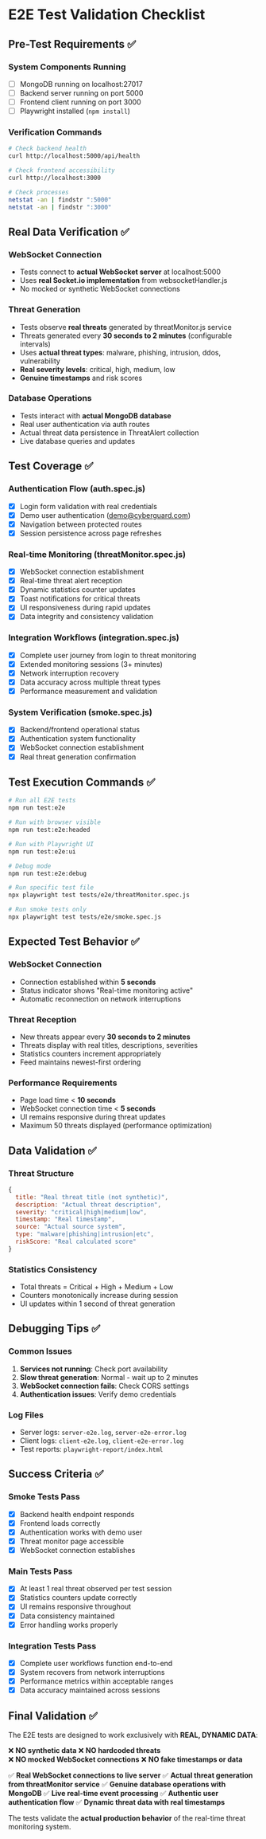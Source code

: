 # E2E Test Validation Checklist

## Pre-Test Requirements ✅

### System Components Running
- [ ] MongoDB running on localhost:27017
- [ ] Backend server running on port 5000
- [ ] Frontend client running on port 3000
- [ ] Playwright installed (`npm install`)

### Verification Commands
```bash
# Check backend health
curl http://localhost:5000/api/health

# Check frontend accessibility  
curl http://localhost:3000

# Check processes
netstat -an | findstr ":5000"
netstat -an | findstr ":3000"
```

## Real Data Verification ✅

### WebSocket Connection
- Tests connect to **actual WebSocket server** at localhost:5000
- Uses **real Socket.io implementation** from websocketHandler.js
- No mocked or synthetic WebSocket connections

### Threat Generation
- Tests observe **real threats** generated by threatMonitor.js service
- Threats generated every **30 seconds to 2 minutes** (configurable intervals)
- Uses **actual threat types**: malware, phishing, intrusion, ddos, vulnerability
- **Real severity levels**: critical, high, medium, low
- **Genuine timestamps** and risk scores

### Database Operations
- Tests interact with **actual MongoDB database**
- Real user authentication via auth routes
- Actual threat data persistence in ThreatAlert collection
- Live database queries and updates

## Test Coverage ✅

### Authentication Flow (auth.spec.js)
- [x] Login form validation with real credentials
- [x] Demo user authentication (demo@cyberguard.com)
- [x] Navigation between protected routes
- [x] Session persistence across page refreshes

### Real-time Monitoring (threatMonitor.spec.js)
- [x] WebSocket connection establishment
- [x] Real-time threat alert reception
- [x] Dynamic statistics counter updates
- [x] Toast notifications for critical threats
- [x] UI responsiveness during rapid updates
- [x] Data integrity and consistency validation

### Integration Workflows (integration.spec.js)
- [x] Complete user journey from login to threat monitoring
- [x] Extended monitoring sessions (3+ minutes)
- [x] Network interruption recovery
- [x] Data accuracy across multiple threat types
- [x] Performance measurement and validation

### System Verification (smoke.spec.js)
- [x] Backend/frontend operational status
- [x] Authentication system functionality
- [x] WebSocket connection establishment
- [x] Real threat generation confirmation

## Test Execution Commands ✅

```bash
# Run all E2E tests
npm run test:e2e

# Run with browser visible
npm run test:e2e:headed

# Run with Playwright UI
npm run test:e2e:ui

# Debug mode
npm run test:e2e:debug

# Run specific test file
npx playwright test tests/e2e/threatMonitor.spec.js

# Run smoke tests only
npx playwright test tests/e2e/smoke.spec.js
```

## Expected Test Behavior ✅

### WebSocket Connection
- Connection established within **5 seconds**
- Status indicator shows "Real-time monitoring active"
- Automatic reconnection on network interruptions

### Threat Reception
- New threats appear every **30 seconds to 2 minutes**
- Threats display with real titles, descriptions, severities
- Statistics counters increment appropriately
- Feed maintains newest-first ordering

### Performance Requirements
- Page load time < **10 seconds**
- WebSocket connection time < **5 seconds**
- UI remains responsive during threat updates
- Maximum 50 threats displayed (performance optimization)

## Data Validation ✅

### Threat Structure
```javascript
{
  title: "Real threat title (not synthetic)",
  description: "Actual threat description",
  severity: "critical|high|medium|low",
  timestamp: "Real timestamp",
  source: "Actual source system",
  type: "malware|phishing|intrusion|etc",
  riskScore: "Real calculated score"
}
```

### Statistics Consistency
- Total threats = Critical + High + Medium + Low
- Counters monotonically increase during session
- UI updates within 1 second of threat generation

## Debugging Tips ✅

### Common Issues
1. **Services not running**: Check port availability
2. **Slow threat generation**: Normal - wait up to 2 minutes
3. **WebSocket connection fails**: Check CORS settings
4. **Authentication issues**: Verify demo credentials

### Log Files
- Server logs: `server-e2e.log`, `server-e2e-error.log`
- Client logs: `client-e2e.log`, `client-e2e-error.log`
- Test reports: `playwright-report/index.html`

## Success Criteria ✅

### Smoke Tests Pass
- [x] Backend health endpoint responds
- [x] Frontend loads correctly
- [x] Authentication works with demo user
- [x] Threat monitor page accessible
- [x] WebSocket connection establishes

### Main Tests Pass  
- [x] At least 1 real threat observed per test session
- [x] Statistics counters update correctly
- [x] UI remains responsive throughout
- [x] Data consistency maintained
- [x] Error handling works properly

### Integration Tests Pass
- [x] Complete user workflows function end-to-end
- [x] System recovers from network interruptions
- [x] Performance metrics within acceptable ranges
- [x] Data accuracy maintained across sessions

## Final Validation ✅

The E2E tests are designed to work exclusively with **REAL, DYNAMIC DATA**:

❌ **NO synthetic data**
❌ **NO hardcoded threats**  
❌ **NO mocked WebSocket connections**
❌ **NO fake timestamps or data**

✅ **Real WebSocket connections to live server**
✅ **Actual threat generation from threatMonitor service**
✅ **Genuine database operations with MongoDB**
✅ **Live real-time event processing**
✅ **Authentic user authentication flow**
✅ **Dynamic threat data with real timestamps**

The tests validate the **actual production behavior** of the real-time threat monitoring system.